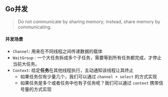 ## Go并发
> Do not communicate by sharing memory; instead, share memory by communicating.

#### 并发场景
* `Channel`: 用来在不同线程之间传递数据的载体
* `WaitGroup` : 一个大任务拆成多个子任务，需要等到所有任务都完成，才停止当前大任务。
* `Context`: 给定**任务**在其他线程执行，主动通知该线程让其终止
    * 如果任务仅有少量几个，我们可以通过 `channel + select` 的方式实现
    * 如果任务是多个或者任务中也有子任务呢？我们可以通过 `context` 携带信号量的方式实现